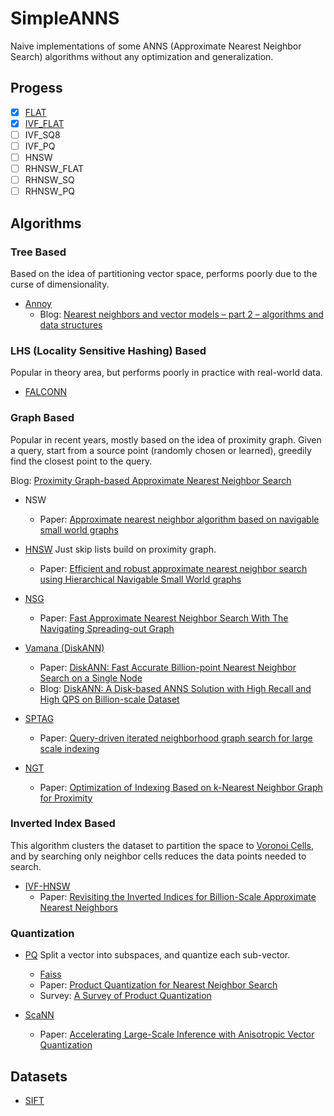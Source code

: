 # SimpleANNS

Naive implementations of some ANNS (Approximate Nearest Neighbor Search) algorithms without any optimization and generalization.

## Progess 
- [x] [FLAT](https://github.com/hhy3/SimpleANNS/blob/master/src/FlatIndex.hpp)
- [x] [IVF_FLAT](https://github.com/hhy3/SimpleANNS/blob/master/src/IVFFlatIndex.hpp)
- [ ] IVF_SQ8
- [ ] IVF_PQ
- [ ] HNSW
- [ ] RHNSW_FLAT
- [ ] RHNSW_SQ
- [ ] RHNSW_PQ

## Algorithms

### Tree Based
Based on the idea of partitioning vector space, performs poorly due to the curse of dimensionality.

- [Annoy](https://github.com/spotify/annoy)
  - Blog: [Nearest neighbors and vector models – part 2 – algorithms and data structures](https://erikbern.com/2015/10/01/nearest-neighbors-and-vector-models-part-2-how-to-search-in-high-dimensional-spaces.html)
### LHS (Locality Sensitive Hashing) Based
Popular in theory area, but performs poorly in practice with real-world data.

- [FALCONN](https://github.com/FALCONN-LIB/FALCONN)


### Graph Based

Popular in recent years, mostly based on the idea of proximity graph. Given a query, start from a source point (randomly chosen or learned), greedily find the closest point to the query.

Blog: [Proximity Graph-based Approximate Nearest Neighbor Search](https://zilliz.com/learn/pg-based-anns)

- NSW
  - Paper: [Approximate nearest neighbor algorithm based on navigable
small world graphs](https://publications.hse.ru/pubs/share/folder/x5p6h7thif/128296059.pdf)

- [HNSW](https://github.com/nmslib/hnswlib) Just skip lists build on proximity graph.
  - Paper: [Efficient and robust approximate nearest neighbor search using Hierarchical Navigable Small World graphs](https://arxiv.org/ftp/arxiv/papers/1603/1603.09320.pdf)

- [NSG](https://github.com/ZJULearning/nsg)
  - Paper: [Fast Approximate Nearest Neighbor Search With The Navigating Spreading-out Graph](https://arxiv.org/pdf/1707.00143.pdf)

- [Vamana (DiskANN)](https://github.com/microsoft/DiskANN)
  - Paper: [DiskANN: Fast Accurate Billion-point Nearest Neighbor Search on a Single Node](https://suhasjs.github.io/files/diskann_neurips19.pdf)
  - Blog: [DiskANN: A Disk-based ANNS Solution with High Recall and High QPS on Billion-scale Dataset](https://zilliz.com/blog/diskann-a-disk-based-anns-solution-with-high-recall-and-high-qps-on-billion-scale-dataset)

- [SPTAG](https://github.com/microsoft/SPTAG)
  - Paper: [Query-driven iterated neighborhood graph search for large scale indexing](https://jingdongwang2017.github.io/Pubs/ACMMM12-GraphSearch.pdf)

- [NGT](https://github.com/yahoojapan/NGT)
  - Paper: [Optimization of Indexing Based on k-Nearest Neighbor Graph for Proximity](https://arxiv.org/pdf/1810.07355.pdf)

### Inverted Index Based
This algorithm clusters the dataset to partition the space to [Voronoi Cells](https://oi-wiki.org/geometry/triangulation/#voronoi), and by searching only neighbor cells reduces the data points needed to search.

- [IVF-HNSW](https://github.com/dbaranchuk/ivf-hnsw)
  - Paper: [Revisiting the Inverted Indices for Billion-Scale Approximate Nearest Neighbors](https://openaccess.thecvf.com/content_ECCV_2018/papers/Dmitry_Baranchuk_Revisiting_the_Inverted_ECCV_2018_paper.pdf)


### Quantization
- [PQ](https://github.com/matsui528/nanopq/blob/main/nanopq/pq.py) Split a vector into subspaces, and quantize each sub-vector.
  - [Faiss](https://github.com/facebookresearch/faiss)
  - Paper: [Product Quantization for Nearest Neighbor Search](https://hal.inria.fr/inria-00514462v2/document)
  - Survey: [A Survey of Product Quantization](https://www.jstage.jst.go.jp/article/mta/6/1/6_2/_pdf)

- [ScaNN](https://github.com/google-research/google-research/tree/master/scann)
  - Paper: [Accelerating Large-Scale Inference with Anisotropic Vector Quantization](http://proceedings.mlr.press/v119/guo20h/guo20h.pdf)

## Datasets

- [SIFT](http://corpus-texmex.irisa.fr/)

